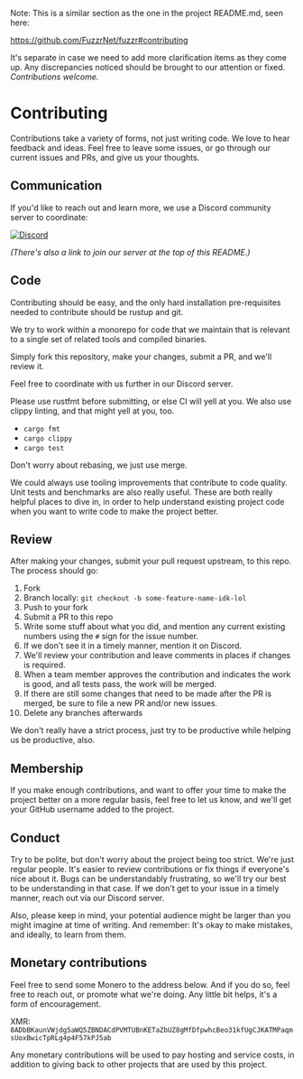 Note: This is a similar section as the one in the project README.md, seen here:

<https://github.com/FuzzrNet/fuzzr#contributing>

It's separate in case we need to add more clarification items as they come up. Any discrepancies noticed should be brought to our attention or fixed. _Contributions welcome._

# Contributing

Contributions take a variety of forms, not just writing code. We love to hear feedback and ideas. Feel free to leave some issues, or go through our current issues and PRs, and give us your thoughts.

## Communication

If you'd like to reach out and learn more, we use a Discord community server to coordinate:

[![Discord](https://img.shields.io/discord/788559109011406889?style=for-the-badge&logo=discord)](https://discord.gg/cvgbcSwYzy)

_(There's also a link to join our server at the top of this README.)_

## Code

Contributing should be easy, and the only hard installation pre-requisites needed to contribute should be rustup and git.

We try to work within a monorepo for code that we maintain that is relevant to a single set of related tools and compiled binaries.

Simply fork this repository, make your changes, submit a PR, and we'll review it.

Feel free to coordinate with us further in our Discord server.

Please use rustfmt before submitting, or else CI will yell at you. We also use clippy linting, and that might yell at you, too.

- `cargo fmt`
- `cargo clippy`
- `cargo test`

Don't worry about rebasing, we just use merge.

We could always use tooling improvements that contribute to code quality. Unit tests and benchmarks are also really useful. These are both really helpful places to dive in, in order to help understand existing project code when you want to write code to make the project better.

## Review

After making your changes, submit your pull request upstream, to this repo. The process should go:

1. Fork
2. Branch locally: `git checkout -b some-feature-name-idk-lol`
3. Push to your fork
4. Submit a PR to this repo
5. Write some stuff about what you did, and mention any current existing numbers using the `#` sign for the issue number.
6. If we don't see it in a timely manner, mention it on Discord.
7. We'll review your contribution and leave comments in places if changes is required.
8. When a team member approves the contribution and indicates the work is good, and all tests pass, the work will be merged.
9. If there are still some changes that need to be made after the PR is merged, be sure to file a new PR and/or new issues.
10. Delete any branches afterwards

We don't really have a strict process, just try to be productive while helping us be productive, also.

## Membership

If you make enough contributions, and want to offer your time to make the project better on a more regular basis, feel free to let us know, and we'll get your GitHub username added to the project.

## Conduct

Try to be polite, but don't worry about the project being too strict. We're just regular people. It's easier to review contributions or fix things if everyone's nice about it. Bugs can be understandably frustrating, so we'll try our best to be understanding in that case. If we don't get to your issue in a timely manner, reach out via our Discord server.

Also, please keep in mind, your potential audience might be larger than you might imagine at time of writing. And remember: It's okay to make mistakes, and ideally, to learn from them.

## Monetary contributions

Feel free to send some Monero to the address below. And if you do so, feel free to reach out, or promote what we're doing. Any little bit helps, it's a form of encouragement.

XMR: `8ADbBKaunVWjdg5aWQ5ZBNDACdPVMTUBnKETaZbUZ8gMfDfpwhcBeo31kfUgCJKATMPaqmsUoxBwicTpRLg4p4F57kPJ5ab`

Any monetary contributions will be used to pay hosting and service costs, in addition to giving back to other projects that are used by this project.
